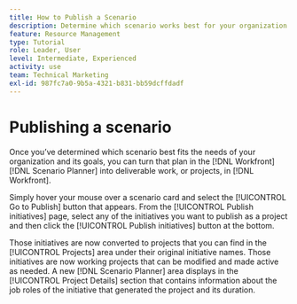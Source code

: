 ```yaml
---
title: How to Publish a Scenario
description: Determine which scenario works best for your organization using [!DNL Scenario Planner]. Learn how to publish the scenario and turn the plan into a [!DNL Workfront] project.
feature: Resource Management
type: Tutorial
role: Leader, User
level: Intermediate, Experienced
activity: use
team: Technical Marketing
exl-id: 987fc7a0-9b5a-4321-b831-bb59dcffdadf
---
```

# Publishing a scenario

Once you’ve determined which scenario best fits the needs of your organization and its goals, you can turn that plan in the [!DNL Workfront] [!DNL Scenario Planner] into deliverable work, or projects, in [!DNL Workfront]. 

Simply hover your mouse over a scenario card and select the [!UICONTROL Go to Publish] button that appears. From the [!UICONTROL Publish initiatives] page, select any of the initiatives you want to publish as a project and then click the [!UICONTROL Publish initiatives] button at the bottom. 

Those initiatives are now converted to projects that you can find in the [!UICONTROL Projects] area under their original initiative names. Those initiatives are now working projects that can be modified and made active as needed. A new [!DNL Scenario Planner] area displays in the [!UICONTROL Project Details] section that contains information about the job roles of the initiative that generated the project and its duration.
